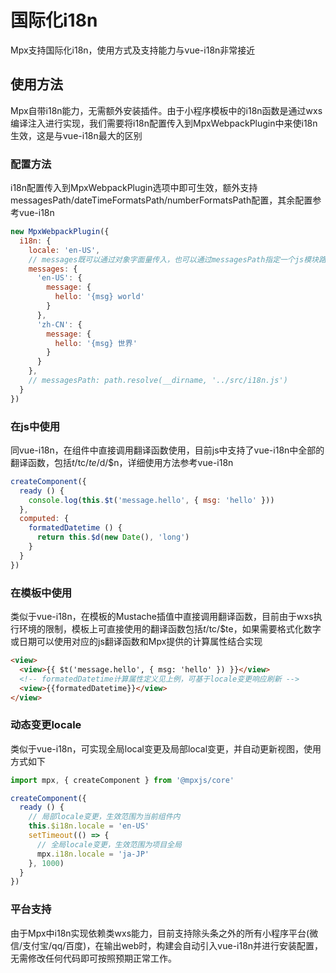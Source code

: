 # 国际化i18n

Mpx支持国际化i18n，使用方式及支持能力与vue-i18n非常接近

## 使用方法

Mpx自带i18n能力，无需额外安装插件。由于小程序模板中的i18n函数是通过wxs编译注入进行实现，我们需要将i18n配置传入到MpxWebpackPlugin中来使i18n生效，这是与vue-i18n最大的区别

### 配置方法

i18n配置传入到MpxWebpackPlugin选项中即可生效，额外支持messagesPath/dateTimeFormatsPath/numberFormatsPath配置，其余配置参考vue-i18n

```js
new MpxWebpackPlugin({
  i18n: {
    locale: 'en-US',
    // messages既可以通过对象字面量传入，也可以通过messagesPath指定一个js模块路径，在该模块中定义配置并导出，dateTimeFormats/dateTimeFormatsPath和numberFormats/numberFormatsPath同理
    messages: {
      'en-US': {
        message: {
          hello: '{msg} world'
        }
      },
      'zh-CN': {
        message: {
          hello: '{msg} 世界'
        }
      }
    },
    // messagesPath: path.resolve(__dirname, '../src/i18n.js')
  }
})
```

### 在js中使用

同vue-i18n，在组件中直接调用翻译函数使用，目前js中支持了vue-i18n中全部的翻译函数，包括$t/$tc/$te/$d/$n，详细使用方法参考vue-i18n

```js
createComponent({
  ready () {
    console.log(this.$t('message.hello', { msg: 'hello' }))
  },
  computed: {
    formatedDatetime () {
      return this.$d(new Date(), 'long')
    }
  }
})
```

### 在模板中使用

类似于vue-i18n，在模板的Mustache插值中直接调用翻译函数，目前由于wxs执行环境的限制，模板上可直接使用的翻译函数包括$t/$tc/$te，如果需要格式化数字或日期可以使用对应的js翻译函数和Mpx提供的计算属性结合实现

```html
<view>
  <view>{{ $t('message.hello', { msg: 'hello' }) }}</view>
  <!-- formatedDatetime计算属性定义见上例，可基于locale变更响应刷新 -->
  <view>{{formatedDatetime}}</view>
</view>
```

### 动态变更locale
类似于vue-i18n，可实现全局local变更及局部local变更，并自动更新视图，使用方式如下
```js
import mpx, { createComponent } from '@mpxjs/core'

createComponent({
  ready () {
    // 局部locale变更，生效范围为当前组件内
    this.$i18n.locale = 'en-US'
    setTimeout(() => {
      // 全局locale变更，生效范围为项目全局
      mpx.i18n.locale = 'ja-JP'
    }, 1000)
  }
})
```

### 平台支持

由于Mpx中i18n实现依赖类wxs能力，目前支持除头条之外的所有小程序平台(微信/支付宝/qq/百度)，在输出web时，构建会自动引入vue-i18n并进行安装配置，无需修改任何代码即可按照预期正常工作。



